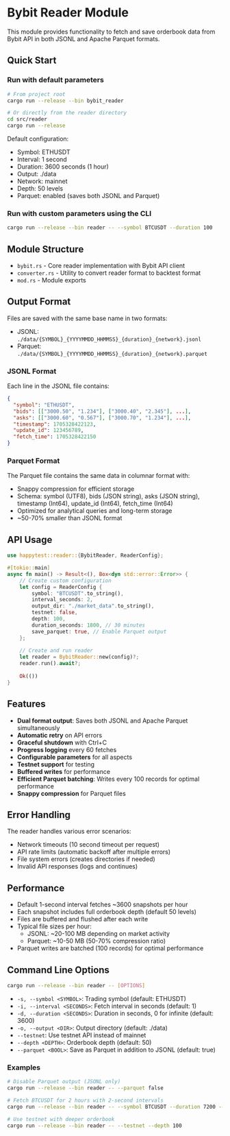 # Bybit Reader Module

This module provides functionality to fetch and save orderbook data from Bybit API in both JSONL and Apache Parquet formats.

## Quick Start

### Run with default parameters
```bash
# From project root
cargo run --release --bin bybit_reader

# Or directly from the reader directory
cd src/reader
cargo run --release
```

Default configuration:
- Symbol: ETHUSDT
- Interval: 1 second
- Duration: 3600 seconds (1 hour)
- Output: ./data
- Network: mainnet
- Depth: 50 levels
- Parquet: enabled (saves both JSONL and Parquet)

### Run with custom parameters using the CLI
```bash
cargo run --release --bin reader -- --symbol BTCUSDT --duration 100
```

## Module Structure

- `bybit.rs` - Core reader implementation with Bybit API client
- `converter.rs` - Utility to convert reader format to backtest format
- `mod.rs` - Module exports

## Output Format

Files are saved with the same base name in two formats:
- JSONL: `./data/{SYMBOL}_{YYYYMMDD_HHMMSS}_{duration}_{network}.jsonl`
- Parquet: `./data/{SYMBOL}_{YYYYMMDD_HHMMSS}_{duration}_{network}.parquet`

### JSONL Format
Each line in the JSONL file contains:
```json
{
  "symbol": "ETHUSDT",
  "bids": [["3000.50", "1.234"], ["3000.40", "2.345"], ...],
  "asks": [["3000.60", "0.567"], ["3000.70", "1.234"], ...],
  "timestamp": 1705328422123,
  "update_id": 123456789,
  "fetch_time": 1705328422150
}
```

### Parquet Format
The Parquet file contains the same data in columnar format with:
- Snappy compression for efficient storage
- Schema: symbol (UTF8), bids (JSON string), asks (JSON string), timestamp (Int64), update_id (Int64), fetch_time (Int64)
- Optimized for analytical queries and long-term storage
- ~50-70% smaller than JSONL format

## API Usage

```rust
use happytest::reader::{BybitReader, ReaderConfig};

#[tokio::main]
async fn main() -> Result<(), Box<dyn std::error::Error>> {
    // Create custom configuration
    let config = ReaderConfig {
        symbol: "BTCUSDT".to_string(),
        interval_seconds: 2,
        output_dir: "./market_data".to_string(),
        testnet: false,
        depth: 100,
        duration_seconds: 1800, // 30 minutes
        save_parquet: true, // Enable Parquet output
    };
    
    // Create and run reader
    let reader = BybitReader::new(config)?;
    reader.run().await?;
    
    Ok(())
}
```

## Features

- **Dual format output**: Saves both JSONL and Apache Parquet simultaneously
- **Automatic retry** on API errors
- **Graceful shutdown** with Ctrl+C
- **Progress logging** every 60 fetches
- **Configurable parameters** for all aspects
- **Testnet support** for testing
- **Buffered writes** for performance
- **Efficient Parquet batching**: Writes every 100 records for optimal performance
- **Snappy compression** for Parquet files

## Error Handling

The reader handles various error scenarios:
- Network timeouts (10 second timeout per request)
- API rate limits (automatic backoff after multiple errors)
- File system errors (creates directories if needed)
- Invalid API responses (logs and continues)

## Performance

- Default 1-second interval fetches ~3600 snapshots per hour
- Each snapshot includes full orderbook depth (default 50 levels)
- Files are buffered and flushed after each write
- Typical file sizes per hour:
  - JSONL: ~20-100 MB depending on market activity
  - Parquet: ~10-50 MB (50-70% compression ratio)
- Parquet writes are batched (100 records) for optimal performance

## Command Line Options

```bash
cargo run --release --bin reader -- [OPTIONS]
```

- `-s, --symbol <SYMBOL>`: Trading symbol (default: ETHUSDT)
- `-i, --interval <SECONDS>`: Fetch interval in seconds (default: 1)
- `-d, --duration <SECONDS>`: Duration in seconds, 0 for infinite (default: 3600)
- `-o, --output <DIR>`: Output directory (default: ./data)
- `--testnet`: Use testnet API instead of mainnet
- `--depth <DEPTH>`: Orderbook depth (default: 50)
- `--parquet <BOOL>`: Save as Parquet in addition to JSONL (default: true)

### Examples

```bash
# Disable Parquet output (JSONL only)
cargo run --release --bin reader -- --parquet false

# Fetch BTCUSDT for 2 hours with 2-second intervals
cargo run --release --bin reader -- --symbol BTCUSDT --duration 7200 --interval 2

# Use testnet with deeper orderbook
cargo run --release --bin reader -- --testnet --depth 100
```